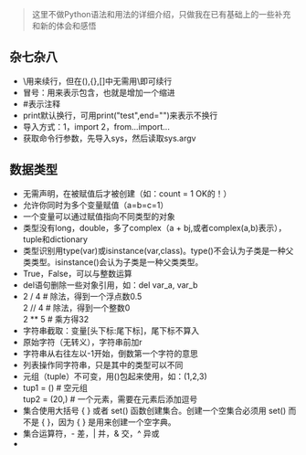 > 这里不做Python语法和用法的详细介绍，只做我在已有基础上的一些补充和新的体会和感悟

## 杂七杂八
- \用来续行，但在(),{},[]中无需用\即可续行
- 冒号：用来表示包含，也就是增加一个缩进
- \#表示注释
- print默认换行，可用print("test",end="")来表示不换行
- 导入方式：1，import 2，from...import...
- 获取命令行参数，先导入sys，然后读取sys.argv

## 数据类型
- 无需声明，在被赋值后才被创建（如：count = 1 OK的！）
- 允许你同时为多个变量赋值（a=b=c=1）
- 一个变量可以通过赋值指向不同类型的对象
- 类型没有long，double，多了complex（a + bj,或者complex(a,b)表示），tuple和dictionary
- 类型识别用type(var)或isinstance(var,class)。type()不会认为子类是一种父类类型。isinstance()会认为子类是一种父类类型。
- True，False，可以与整数运算
- del语句删除一些对象引用，如：del var_a, var_b
-  2 / 4  # 除法，得到一个浮点数0.5<br/>
   2 // 4 # 除法，得到一个整数0<br/>
   2 ** 5 # 乘方得32
- 字符串截取：变量[头下标:尾下标]，尾下标不算入
- 原始字符（无转义），字符串前加r
- 字符串从右往左以-1开始，倒数第一个字符的意思
- 列表操作同字符串，只是其中的类型可以不同
- 元组（tuple）不可变，用()包起来使用，如：(1,2,3)
- tup1 = ()    # 空元组<br/>
tup2 = (20,) # 一个元素，需要在元素后添加逗号
- 集合使用大括号 { } 或者 set() 函数创建集合。创建一个空集合必须用 set() 而不是 { }，因为 { } 是用来创建一个空字典。
- 集合运算符，- 差，| 并，& 交，^ 异或
- 